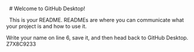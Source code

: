   # Welcome to GitHub Desktop!

  This is your README. READMEs are where you can communicate what your project is and how to use it.

Write your name on line 6, save it, and then head back to GitHub Desktop.
Z7X8C9233
